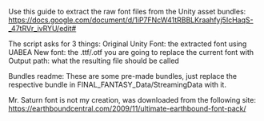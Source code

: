 Use this guide to extract the raw font files from the Unity asset bundles: https://docs.google.com/document/d/1iP7FNcW41tRBBLKraahfyj5IcHaqS-_47tRVr_ivRYU/edit#

The script asks for 3 things:
Original Unity Font: the extracted font using UABEA
New font: the .ttf/.otf you are going to replace the current font with
Output path: what the resulting file should be called

Bundles readme:
These are some pre-made bundles, just replace the respective bundle in FINAL_FANTASY_Data/StreamingData with it.

Mr. Saturn font is not my creation, was downloaded from the following site: https://earthboundcentral.com/2009/11/ultimate-earthbound-font-pack/
